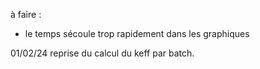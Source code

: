 à faire : 
- le temps sécoule trop rapidement dans les graphiques


01/02/24 
reprise du calcul du keff par batch.

